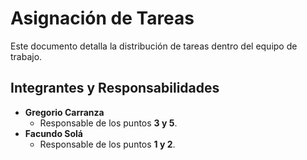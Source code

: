 # Asignación de Tareas

Este documento detalla la distribución de tareas dentro del equipo de trabajo.

## Integrantes y Responsabilidades

- **Gregorio Carranza**
  - Responsable de los puntos **3 y 5**.
- **Facundo Solá**
  - Responsable de los puntos **1 y 2**.

